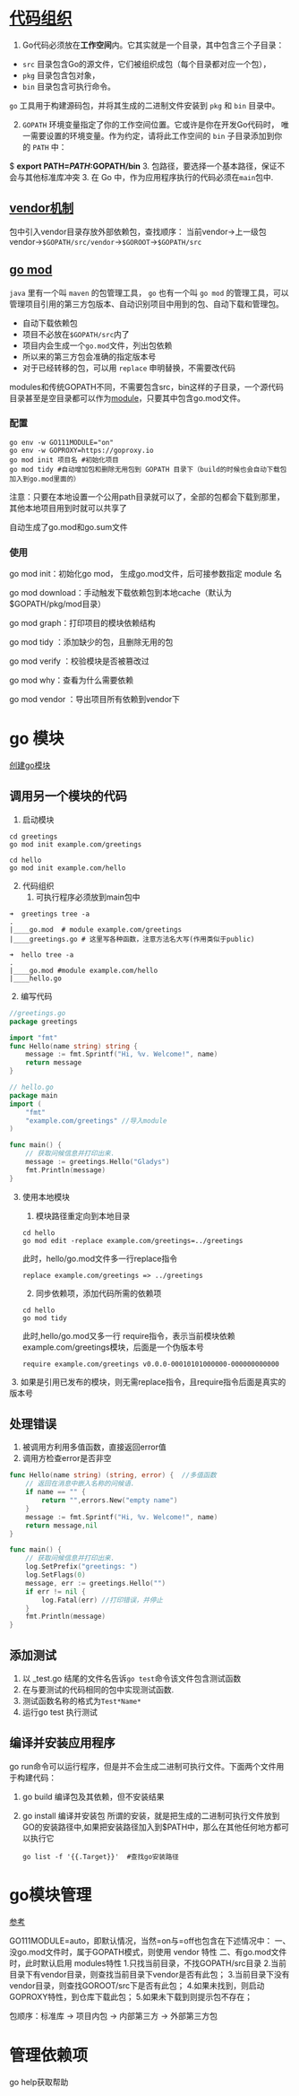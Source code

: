 # [代码组织](https://go-zh.org/doc/code.html)

1. Go代码必须放在**工作空间**内。它其实就是一个目录，其中包含三个子目录：

- `src` 目录包含Go的源文件，它们被组织成包（每个目录都对应一个包），
- `pkg` 目录包含包对象，
- `bin` 目录包含可执行命令。

`go` 工具用于构建源码包，并将其生成的二进制文件安装到 `pkg` 和 `bin` 目录中。

2. `GOPATH` 环境变量指定了你的工作空间位置。它或许是你在开发Go代码时， 唯一需要设置的环境变量。作为约定，请将此工作空间的 `bin` 子目录添加到你的 `PATH` 中：

$ **export PATH=$PATH:$GOPATH/bin**
3. 包路径，要选择一个基本路径，保证不会与其他标准库冲突
3. 在 Go 中，作为应用程序执行的代码必须在`main`包中.

## [vendor机制](https://blog.csdn.net/weixin_44211968/article/details/123165464)

包中引入vendor目录存放外部依赖包，查找顺序：
当前vendor->上一级包vendor->`$GOPATH/src/vendor`->`$GOROOT`->`$GOPATH/src`



## [go mod](https://golang-minibear2333.github.io/1.base/1-3-go-mod/)



`java` 里有一个叫 `maven` 的包管理工具， `go` 也有一个叫 `go mod` 的管理工具，可以管理项目引用的第三方包版本、自动识别项目中用到的包、自动下载和管理包。

- 自动下载依赖包
- 项目不必放在`$GOPATH/src`内了
- 项目内会生成一个`go.mod`文件，列出包依赖
- 所以来的第三方包会准确的指定版本号
- 对于已经转移的包，可以用 `replace` 申明替换，不需要改代码



modules和传统GOPATH不同，不需要包含src，bin这样的子目录，一个源代码目录甚至是空目录都可以作为[module](https://so.csdn.net/so/search?q=module&spm=1001.2101.3001.7020)，只要其中包含go.mod文件。

### 配置

```shell
go env -w GO111MODULE="on"
go env -w GOPROXY=https://goproxy.io
go mod init 项目名 #初始化项目
go mod tidy #自动增加包和删除无用包到 GOPATH 目录下（build的时候也会自动下载包加入到go.mod里面的）
```

注意：只要在本地设置一个公用path目录就可以了，全部的包都会下载到那里，其他本地项目用到时就可以共享了

自动生成了go.mod和go.sum文件

### 使用

go mod init：初始化go mod， 生成go.mod文件，后可接参数指定 module 名

go mod download：手动触发下载依赖包到本地cache（默认为$GOPATH/pkg/mod目录）

go mod graph：打印项目的模块依赖结构

go mod tidy ：添加缺少的包，且删除无用的包

go mod verify ：校验模块是否被篡改过

go mod why：查看为什么需要依赖

go mod vendor ：导出项目所有依赖到vendor下

# go 模块

[创建go模块](https://go.p2hp.com/go.dev/doc/tutorial/create-module)

## 调用另一个模块的代码

1. 启动模块

```shell
cd greetings 
go mod init example.com/greetings 

cd hello
go mod init example.com/hello 
```

2. 代码组织
   1. 可执行程序必须放到main包中

```shell
➜  greetings tree -a
.
|____go.mod  # module example.com/greetings
|____greetings.go # 这里写各种函数，注意方法名大写(作用类似于public)

➜  hello tree -a
.
|____go.mod #module example.com/hello
|____hello.go
```

​	2. 编写代码

```go
//greetings.go
package greetings

import "fmt"
func Hello(name string) string {
    message := fmt.Sprintf("Hi, %v. Welcome!", name)
    return message
}

// hello.go
package main  
import (
	"fmt"
	"example.com/greetings" //导入module
)

func main() {
	// 获取问候信息并打印出来.
	message := greetings.Hello("Gladys")
	fmt.Println(message)
}

```

3. 使用本地模块

   1. 模块路径重定向到本地目录

   ```shell
   cd hello
   go mod edit -replace example.com/greetings=../greetings
   ```

   此时，hello/go.mod文件多一行replace指令
   ```shell
   replace example.com/greetings => ../greetings
   ```

   2. 同步依赖项，添加代码所需的依赖项

   ```shell
   cd hello
   go mod tidy
   ```

   此时,hello/go.mod又多一行 require指令，表示当前模块依赖example.com/greetings模块，后面是一个伪版本号

   ```shell
   require example.com/greetings v0.0.0-00010101000000-000000000000
   ```

​	3. 如果是引用已发布的模块，则无需replace指令，且require指令后面是真实的版本号

## 处理错误

1. 被调用方利用多值函数，直接返回error值
2. 调用方检查error是否非空

```go
func Hello(name string) (string, error) {  //多值函数
	// 返回在消息中嵌入名称的问候语.
	if name == "" {
		return "",errors.New("empty name")
	}
	message := fmt.Sprintf("Hi, %v. Welcome!", name)
	return message,nil
}

func main() {
	// 获取问候信息并打印出来.
	log.SetPrefix("greetings: ")
	log.SetFlags(0)
	message, err := greetings.Hello("")
	if err != nil {
		log.Fatal(err) //打印错误，并停止
	}
	fmt.Println(message)
}

```

## 添加测试

1. 以 _test.go 结尾的文件名告诉`go test`命令该文件包含测试函数
2. 在与要测试的代码相同的包中实现测试函数.
3. 测试函数名称的格式为`Test*Name*`
4. 运行go test 执行测试

## 编译并安装应用程序

go run命令可以运行程序，但是并不会生成二进制可执行文件。下面两个文件用于构建代码：

1. go build 编译包及其依赖，但不安装结果

2. go install 编译并安装包
   所谓的安装，就是把生成的二进制可执行文件放到GO的安装路径中,如果把安装路径加入到$PATH中，那么在其他任何地方都可以执行它

   ```shell
   go list -f '{{.Target}}'  #查找go安装路径
   ```



# go模块管理

[参考](https://blog.csdn.net/weixin_43700106/article/details/118279983)

GO111MODULE=auto，即默认情况，当然=on与=off也包含在下述情况中：
一、没go.mod文件时，属于GOPATH模式，则使用 vendor 特性
二、有go.mod文件时，此时默认启用 modules特性
1.只找当前目录，不找GOPATH/src目录
2.当前目录下有vendor目录，则查找当前目录下vendor是否有此包；
3.当前目录下没有vendor目录，则查找GOROOT/src下是否有此包；
4.如果未找到，则启动GOPROXY特性，到仓库下载此包；
5.如果未下载到则提示包不存在；

包顺序：标准库 -> 项目内包 -> 内部第三方 -> 外部第三方包






# 管理依赖项

go help获取帮助

